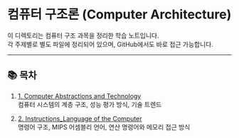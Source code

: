 # 컴퓨터 구조론 (Computer Architecture)

이 디렉토리는 컴퓨터 구조 과목을 정리한 학습 노트입니다.  
각 주제별로 별도 파일에 정리되어 있으며, GitHub에서도 바로 접근 가능합니다.

---

## 📚 목차

1. [1. Computer Abstractions and Technology](1.%20Computer%20Abstractions%20and%20Technology.md)  
   컴퓨터 시스템의 계층 구조, 성능 평가 방식, 기술 트렌드

2. [2. Instructions_Language of the Computer](2.%20Instructions_Language%20of%20the%20Computer.md)  
   명령어 구조, MIPS 어셈블리 언어, 연산 명령어와 메모리 접근 방식
